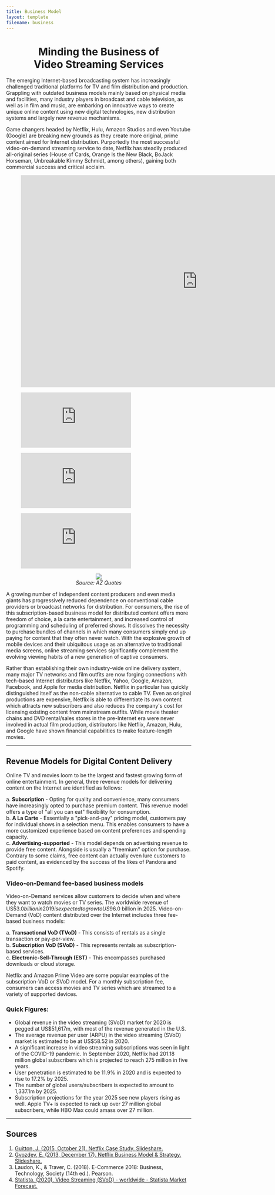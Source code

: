 ```yaml
---
title: Business Model
layout: template
filename: business
--- 
```


<h1 align ="center" > Minding the Business of <br> Video Streaming Services </h1>

The emerging Internet-based broadcasting system has increasingly challenged traditional platforms for TV and film distribution and production. Grappling with outdated business models mainly based on physical media and facilities, many industry players in broadcast and cable television, as well as in film and music, are embarking on innovative ways to create unique online content using new digital technologies, new distribution systems and largely new revenue mechanisms. 

Game changers headed by Netflix, Hulu, Amazon Studios and even Youtube (Google) are breaking new grounds as they create more original, prime content aimed for Internet distribution. Purportedly the most successful video-on-demand streaming service to date, Netflix has steadily produced all-original series (House of Cards, Orange Is the New Black, BoJack Horseman, Unbreakable Kimmy Schmidt, among others), gaining both commercial success and critical acclaim. 

<figure class="video_container">
<iframe width="960" height="576" data-original-width="1262" data-original-height="757" src="http://www.thinglink.com/card/1394584578202533890" type="text/html" frameborder="0" webkitallowfullscreen="" mozallowfullscreen="" allowfullscreen="" scrolling="no"></iframe><script async="" src="//cdn.thinglink.me/jse/responsive.js"></script>
</figure>

<figure class="video_container">
  <iframe src="https://www.thinglink.com/card/1394584578202533890" frameborder="0" allowfullscreen="true"> </iframe>
</figure>

<figure class="video_container">
  <iframe src="https://www.youtube.com/embed/enMumwvLAug" frameborder="0" allowfullscreen="true"> </iframe>
</figure>

<figure class="video_container">
  <iframe src="https://drive.google.com/file/d/0B6m34D8cFdpMZndKTlBRU0tmczg/preview" frameborder="0" allowfullscreen="true"> </iframe>
</figure>

<p align="center">
  <img src="https://raw.githubusercontent.com/imcrisanto/mms-142/main/kevin spacey.jpg">
   <br>
  <em> Source: AZ Quotes </em>
</p>

A growing number of independent content producers and even media giants has progressively reduced dependence on conventional cable providers or broadcast networks for distribution. For consumers, the rise of this subscription-based business model for distributed content offers more freedom of choice, a la carte entertainment, and increased control of programming and scheduling of preferred shows. It dissolves the necessity to purchase bundles of channels in which many consumers simply end up paying for content that they often never watch. With the explosive growth of mobile devices and their ubiquitous usage as an alternative to traditional media screens, online streaming services significantly complement the evolving viewing habits of a new generation of captive consumers. 

Rather than establishing their own industry-wide online delivery system, many major TV networks and film outfits are now forging connections with tech-based Internet distributors like Netflix, Yahoo, Google, Amazon, Facebook, and Apple for media distribution. Netflix in particular has quickly distinguished itself as the non-cable alternative to cable TV. Even as original productions are expensive, Netflix is able to differentiate its own content which attracts new subscribers and also reduces the company's cost for licensing existing content from mainstream outfits. While movie theater chains and DVD rental/sales stores in the pre-Internet era were never involved in actual film production, distributors like Netflix, Amazon, Hulu, and Google have shown financial capabilities to make feature-length movies. 

***

## Revenue Models for Digital Content Delivery

Online TV and movies loom to be the largest and fastest growing form of online entertainment. In general, three revenue models for delivering content on the Internet are identified as follows: 


  a. **Subscription** - Opting for quality and convenience, many consumers have increasingly opted to purchase premium content. This revenue model offers a type of "all you can eat" flexibility for consumption. <br>
  b. **A La Carte** - Essentially a "pick-and-pay" pricing model, customers pay for individual shows in a selection menu. This enables consumers to have a more customized experience based on content preferences and spending capacity. <br>
  c. **Advertising-supported** - This model depends on advertising revenue to provide free content. Alongside is  usually a "freemium" option for purchase. Contrary to some claims, free content can actually even lure customers to paid content, as evidenced by the success of the likes of Pandora and Spotify. <br>


### Video-on-Demand fee-based business models

Video-on-Demand services allow customers to decide when and where they want to watch movies or TV series. The worldwide revenue of US$53.0 billion in 2019 is expected to grow to US$96.0 billion in 2025. Video-on-Demand (VoD) content distributed over the Internet includes three fee-based business models: 

a. **Transactional VoD (TVoD)** - This consists of rentals as a single transaction or pay-per-view. <br>
b. **Subscription VoD (SVoD)** - This represents rentals as subscription-based services. <br>
c. **Electronic-Sell-Through (EST)** - This encompasses purchased downloads or cloud storage. <br>

Netflix and Amazon Prime Video are some popular examples of the subscription-VoD or SVoD model. For a monthly subscription fee, consumers can access movies and TV series which are streamed to a variety of supported devices. 

### Quick Figures:

* Global revenue in the video streaming (SVoD) market for 2020 is pegged at US$51,617m, with most of the revenue generated in the U.S.
* The average revenue per user (ARPU) in the video streaming (SVoD) market is estimated to be at US$58.52 in 2020.
* A significant increase in video streaming subscriptions was seen in light of the COVID-19 pandemic. In September 2020, Netflix had 201.18 million global subscribers which is projected to reach 275 million in five years. 
* User penetration is estimated to be 11.9% in 2020 and is expected to rise to 17.2% by 2025.
* The number of global users/subscribers is expected to amount to 1,337.1m by 2025.
* Subscription projections for the year 2025 see new players rising as well. Apple TV+ is expected to rack up over 27 million global subscribers, while HBO Max could amass over 27 million.

***

## Sources
1. [Guitton, J. (2015, October 21). Netflix Case Study. Slideshare.](https://www.slideshare.net/JulienGuitton/netflix-case-study-54240175)
2. [Gvozdev, E. (2013, December 17). Netflix Business Model & Strategy. Slideshare.](https://www.slideshare.net/egvozdev/netflix-business-model-strategy)
3. Laudon, K., & Traver, C. (2018). E-Commerce 2018: Business, Technology, Society (14th ed.). Pearson.
4. [Statista. (2020). Video Streaming (SVoD) - worldwide - Statista Market Forecast.](https://www.statista.com/outlook/206/100/video-streaming--svod-/worldwide)
